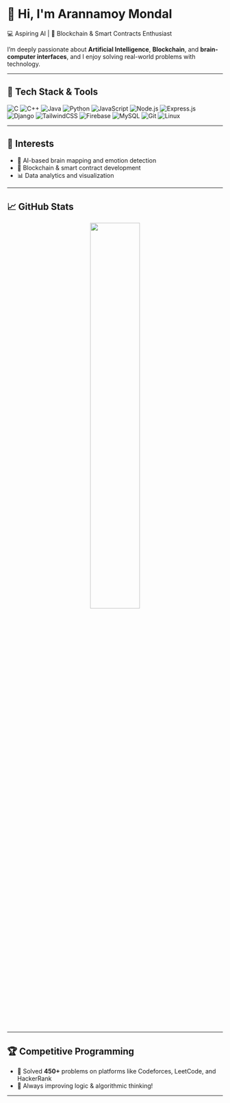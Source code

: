 # 👋 Hi, I'm Arannamoy Mondal

<!--🎓 Dual Bachelor's Student | -->
💻 Aspiring AI | 🌊  Blockchain & Smart Contracts Enthusiast

<!--Welcome to my GitHub profile! I'm currently pursuing a dual degree in:
- 🛠 **Naval Architecture and Marine Engineering (NAME)** from **BUET**
- 💻 **Computer Science and Engineering (CSE)** from **UAP** -->

I’m deeply passionate about **Artificial Intelligence**, **Blockchain**, and **brain-computer interfaces**, and I enjoy solving real-world problems with technology.

---

## 🚀 Tech Stack & Tools

![C](https://img.shields.io/badge/-C-00599C?style=flat&logo=c)
![C++](https://img.shields.io/badge/-C++-00599C?style=flat&logo=c%2B%2B)
![Java](https://img.shields.io/badge/-Java-007396?style=flat&logo=java)
![Python](https://img.shields.io/badge/-Python-3776AB?style=flat&logo=python)
![JavaScript](https://img.shields.io/badge/-JavaScript-F7DF1E?style=flat&logo=javascript)
![Node.js](https://img.shields.io/badge/-Node.js-339933?style=flat&logo=node.js)
![Express.js](https://img.shields.io/badge/-Express.js-000000?style=flat&logo=express)
![Django](https://img.shields.io/badge/-Django-092E20?style=flat&logo=django)
![TailwindCSS](https://img.shields.io/badge/-TailwindCSS-38B2AC?style=flat&logo=tailwind-css)
![Firebase](https://img.shields.io/badge/-Firebase-FFCA28?style=flat&logo=firebase)
![MySQL](https://img.shields.io/badge/-MySQL-4479A1?style=flat&logo=mysql)
![Git](https://img.shields.io/badge/-Git-F05032?style=flat&logo=git)
![Linux](https://img.shields.io/badge/-Linux-FCC624?style=flat&logo=linux)

---

## 🧠 Interests 
<!-- & Projects -->

- 🤖 AI-based brain mapping and emotion detection
- 🔗 Blockchain & smart contract development
- 📊 Data analytics and visualization
<!-- 
- 🧥 Winter Clothing Donation Platform for Bangladesh
- 📚 Currently enrolled in [IIT Guwahati's BSc in Data Science & AI](https://www.iitg.ac.in/acad/bsc-dsai/) -->

---

## 📈 GitHub Stats

<p align="center">
  <img src="https://github-readme-stats.vercel.app/api?username=Arannamoy-Mondal&show_icons=true&theme=tokyonight" width="48%" />
 <br>
  <!--<img src="https://github-readme-streak-stats.herokuapp.com/?user=Arannamoy-Mondal&theme=tokyonight" width="48%" />-->
</p>

---

## 🏆 Competitive Programming

- 🔢 Solved **450+** problems on platforms like Codeforces, LeetCode, and HackerRank
- 🚀 Always improving logic & algorithmic thinking!

---

<!--
## 📫 Let's Connect!

[![LinkedIn](https://img.shields.io/badge/-LinkedIn-0077B5?style=flat&logo=linkedin)](https://www.linkedin.com/in/arannamoymondal)
[![Email](https://img.shields.io/badge/-Email-D14836?style=flat&logo=gmail)](mailto:arannamoymondal@gmail.com)
[![Portfolio](https://img.shields.io/badge/-Portfolio-000000?style=flat&logo=github)](https://github.com/Arannamoy-Mondal)

---

_“Striving to blend the power of engineering, intelligence, and creativity to make a meaningful impact.”_ -->

